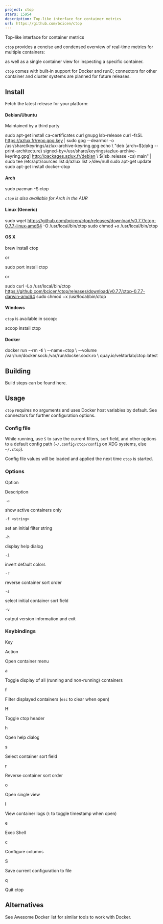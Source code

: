 ```yaml
---
project: ctop
stars: 15954
description: Top-like interface for container metrics
url: https://github.com/bcicen/ctop
---
```


Top-like interface for container metrics

`ctop` provides a concise and condensed overview of real-time metrics for multiple containers:

as well as a single container view for inspecting a specific container.

`ctop` comes with built-in support for Docker and runC; connectors for other container and cluster systems are planned for future releases.

Install
-------

Fetch the latest release for your platform:

#### Debian/Ubuntu

Maintained by a third party

sudo apt-get install ca-certificates curl gnupg lsb-release
curl -fsSL https://azlux.fr/repo.gpg.key | sudo gpg --dearmor -o /usr/share/keyrings/azlux-archive-keyring.gpg
echo \\
  "deb \[arch=$(dpkg --print-architecture) signed-by=/usr/share/keyrings/azlux-archive-keyring.gpg\] http://packages.azlux.fr/debian \\
  $(lsb\_release -cs) main" | sudo tee /etc/apt/sources.list.d/azlux.list \>/dev/null
sudo apt-get update
sudo apt-get install docker-ctop

#### Arch

sudo pacman -S ctop

_`ctop` is also available for Arch in the AUR_

#### Linux (Generic)

sudo wget https://github.com/bcicen/ctop/releases/download/v0.7.7/ctop-0.7.7-linux-amd64 -O /usr/local/bin/ctop
sudo chmod +x /usr/local/bin/ctop

#### OS X

brew install ctop

or

sudo port install ctop

or

sudo curl -Lo /usr/local/bin/ctop https://github.com/bcicen/ctop/releases/download/v0.7.7/ctop-0.7.7-darwin-amd64
sudo chmod +x /usr/local/bin/ctop

#### Windows

`ctop` is available in scoop:

scoop install ctop

#### Docker

docker run --rm -ti \\
  --name=ctop \\
  --volume /var/run/docker.sock:/var/run/docker.sock:ro \\
  quay.io/vektorlab/ctop:latest

Building
--------

Build steps can be found here.

Usage
-----

`ctop` requires no arguments and uses Docker host variables by default. See connectors for further configuration options.

### Config file

While running, use `S` to save the current filters, sort field, and other options to a default config path (`~/.config/ctop/config` on XDG systems, else `~/.ctop`).

Config file values will be loaded and applied the next time `ctop` is started.

### Options

Option

Description

`-a`

show active containers only

`-f <string>`

set an initial filter string

`-h`

display help dialog

`-i`

invert default colors

`-r`

reverse container sort order

`-s`

select initial container sort field

`-v`

output version information and exit

### Keybindings

Key

Action

<ENTER>

Open container menu

a

Toggle display of all (running and non-running) containers

f

Filter displayed containers (`esc` to clear when open)

H

Toggle ctop header

h

Open help dialog

s

Select container sort field

r

Reverse container sort order

o

Open single view

l

View container logs (`t` to toggle timestamp when open)

e

Exec Shell

c

Configure columns

S

Save current configuration to file

q

Quit ctop

Alternatives
------------

See Awesome Docker list for similar tools to work with Docker.
